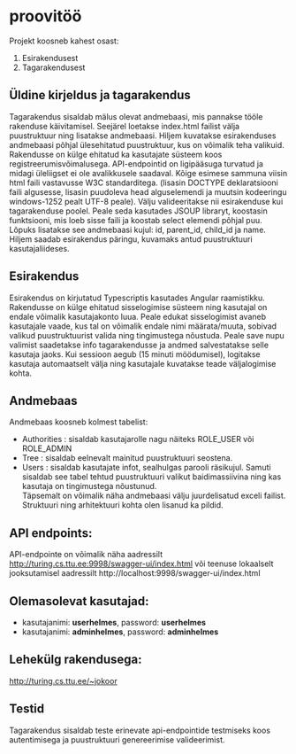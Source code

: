 # proovitöö

Projekt koosneb kahest osast:
1. Esirakendusest
2. Tagarakendusest

## Üldine kirjeldus ja tagarakendus
Tagarakendus sisaldab mälus olevat andmebaasi, mis pannakse tööle rakenduse käivitamisel. Seejärel loetakse index.html failist välja puustruktuur ning lisatakse andmebaasi. Hiljem kuvatakse esirakenduses andmebaasi põhjal ülesehitatud puustruktuur, kus on võimalik teha valikuid.
Rakendusse on külge ehitatud ka kasutajate süsteem koos registreerumisvõimalusega. API-endpointid on ligipääsuga turvatud ja midagi üleliigset ei ole avalikkusele saadaval. Kõige esimese sammuna viisin html faili vastavusse W3C standarditega. (lisasin DOCTYPE deklaratsiooni faili algusesse, lisasin puudoleva head alguselemendi ja muutsin kodeeringu windows-1252 pealt UTF-8 peale). Välju valideeritakse nii esirakenduse kui tagarakenduse poolel. Peale seda kasutades JSOUP libraryt, koostasin funktsiooni, mis loeb sisse faili ja koostab select elemendi põhjal puu. Lõpuks lisatakse see andmebaasi kujul: id, parent_id, child_id ja name. Hiljem saadab esirakendus päringu, kuvamaks antud puustruktuuri kasutajaliideses.

## Esirakendus
Esirakendus on kirjutatud Typescriptis kasutades Angular raamistikku. Rakendusse on külge ehitatud sisselogimise süsteem ning kasutajal on endale võimalik kasutajakonto luua. Peale edukat sisselogimist avaneb kasutajale vaade, kus tal on võimalik endale nimi määrata/muuta, sobivad valikud puustruktuurist valida ning tingimustega nõustuda. Peale save nupu valimist saadetakse info tagarakendusse ja andmed salvestatakse selle kasutaja jaoks. Kui sessioon aegub (15 minuti möödumisel), logitakse kasutaja automaatselt välja ning kasutajale kuvatakse teade väljalogimise kohta.

## Andmebaas
Andmebaas koosneb kolmest tabelist:
- Authorities : sisaldab kasutajarolle nagu näiteks ROLE_USER või ROLE_ADMIN
- Tree : sisaldab eelnevalt mainitud puustruktuuri seostena.
- Users : sisaldab kasutajate infot, sealhulgas parooli räsikujul. Samuti sisaldab see tabel tehtud puustruktuuri valikut baidimassiivina ning kas kasutaja on tingimustega nõustunud. <br>
Täpsemalt on võimalik näha andmebaasi välju juurdelisatud exceli failist.<br>
Struktuuri ning arhitektuuri kohta olen lisanud ka pildid.

## API endpoints:
API-endpointe on võimalik näha aadressilt http://turing.cs.ttu.ee:9998/swagger-ui/index.html või teenuse lokaalselt jooksutamisel aadressilt http://localhost:9998/swagger-ui/index.html

## Olemasolevat kasutajad:
- kasutajanimi: **userhelmes**, password: **userhelmes**
- kasutajanimi: **adminhelmes**, password: **adminhelmes**

## Lehekülg rakendusega:
http://turing.cs.ttu.ee/~jokoor 

## Testid
Tagarakendus sisaldab teste erinevate api-endpointide testmiseks koos autentimisega ja puustruktuuri genereerimise valideerimist.
